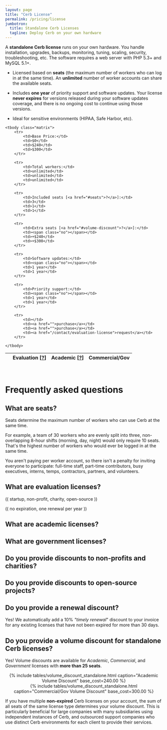 ```yaml
---
layout: page
title: "Cerb License"
permalink: /pricing/license
jumbotron:
  title: Standalone Cerb Licenses
  tagline: Deploy Cerb on your own hardware
---
```


A __standalone Cerb license__ runs on your own hardware. You handle installation, upgrades, backups, monitoring, tuning, scaling, security, troubleshooting, etc. The software requires a web server with PHP 5.3+ and MySQL 5.1+.

* Licensed based on **seats** (the maximum number of workers who can log in at the same time). An **unlimited** number of worker accounts can share the available seats.

* Includes **one year** of priority support and software updates. Your license **never expires** for versions released during your software updates coverage, and there is no ongoing cost to continue using those versions.

* Ideal for sensitive environments (HIPAA, Safe Harbor, etc).

<table class="cerb-pricing-matrix">
	<thead>
		<tr>
			<th></th>
			<th>Evaluation [<a href="#evaluation">?</a>]</th>
			<th>Academic [<a href="#academic">?</a>]</th>
			<th>Commercial/Gov</th>
		</tr>
	</thead>
	
	<tbody class="matrix">
		<tr>
			<td>Base Price:</td>
			<td>$0</td>
			<td>$240</td>
			<td>$300</td>
		</tr>
		
		<tr>
			<td>Total workers:</td>
			<td>unlimited</td>
			<td>unlimited</td>
			<td>unlimited</td>
		</tr>
		
		<tr>
			<td>Included seats [<a href="#seats">?</a>]:</td>
			<td>3</td>
			<td>1</td>
			<td>1</td>
		</tr>

		<tr>
			<td>Extra seats [<a href="#volume-discount">?</a>]:</td>
			<td><span class="no"></span></td>
			<td>+$240</td>
			<td>+$300</td>
		</tr>
		
		<tr>
			<td>Software updates:</td>
			<td><span class="no"></span></td>
			<td>1 year</td>
			<td>1 year</td>
		</tr>

		<tr>
			<td>Priority support:</td>
			<td><span class="no"></span></td>
			<td>1 year</td>
			<td>1 year</td>
		</tr>

		<tr>
			<td></td>
			<td><a href="">purchase</a></td>
			<td><a href="">purchase</a></td>
			<td><a href="/contact/evaluation-license">request</a></td>
		</tr>

	</tbody>
	
</table>
<br>

# Frequently asked questions

<div id="seats"></div>

## What are seats?

Seats determine the maximum number of workers who can use Cerb at the same time.

For example, a team of 30 workers who are evenly split into three, non-overlapping 8-hour shifts (morning, day, night) would only require 10 seats. That's the highest number of workers who would ever be logged in at the same time.

You aren't paying per worker account, so there isn't a penalty for inviting everyone to participate: full-time staff, part-time contributors, busy executives, interns, temps, contractors, partners, and volunteers.

<div id="evaluation"></div>

## What are evaluation licenses?

(( startup, non-profit, charity, open-source ))

(( no expiration, one renewal per year ))

<div id="academic"></div>

## What are academic licenses?

<div id="government"></div>

## What are government licenses?

<div id="non-profit"></div>

## Do you provide discounts to non-profits and charities?

<div id="opensource"></div>

## Do you provide discounts to open-source projects?

<div id="renewal"></div>

## Do you provide a renewal discount?

Yes! We automatically add a 10% _"timely renewal_" discount to your invoice for any existing licenses that have not been expired for more than 30 days.

<div id="volume-discount"></div>

## Do you provide a volume discount for standalone Cerb licenses?

Yes! Volume discounts are available for _Academic_, _Commercial_, and _Government_ licenses with __more than 25 seats__.

<div class="grid">
<div class="unit half" align="center">
{% include tables/volume_discount_standalone.html caption="Academic Volume Discount" base_cost=240.00 %}
</div>
<div class="unit half" align="center">
{% include tables/volume_discount_standalone.html caption="Commercial/Gov Volume Discount" base_cost=300.00 %}
</div>
</div>

If you have multiple **non-expired** Cerb licenses on your account, the sum of all seats of the same license type determines your volume discount. This is particularly beneficial for large companies with many subsidiaries using independent instances of Cerb, and outsourced support companies who use distinct Cerb environments for each client to provide their services.

